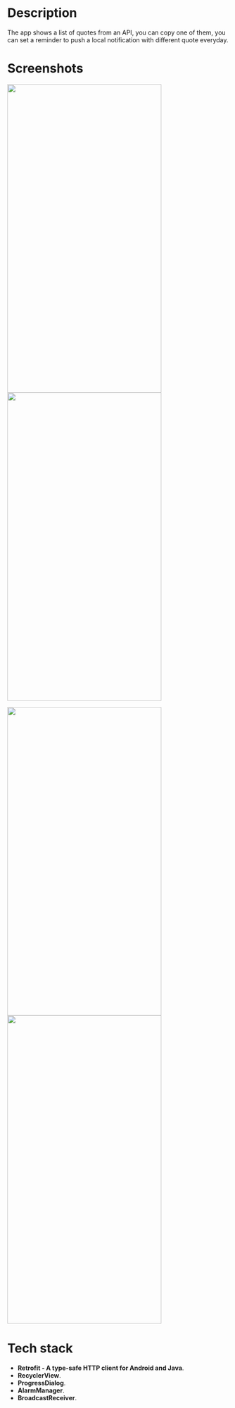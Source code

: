 
# Description

The app shows a list of quotes from an API, you can copy one of them, you can set a reminder to push a local notification with different quote everyday.
</br>

# Screenshots

<img src="https://user-images.githubusercontent.com/79477855/148279722-3024e450-db90-4fb6-a22d-14b125f1a67d.jpg" width="350" height="700"> <img src="https://user-images.githubusercontent.com/79477855/148279585-2f897cb9-6511-440f-ba3e-70cccca1e38f.jpg" width="350" height="700">

<img src="https://user-images.githubusercontent.com/79477855/148280306-975f391b-35bf-4a37-b5bd-fa98a2f41e4f.jpg" width="350" height="700"> <img src="https://user-images.githubusercontent.com/79477855/148280186-851b15cc-41da-42d6-a938-f8b40d0fe515.jpg" width="350" height="700">

# Tech stack
* **Retrofit - A type-safe HTTP client for Android and Java**.
* **RecyclerView**.
* **ProgressDialog**.
* **AlarmManager**.
* **BroadcastReceiver**.
